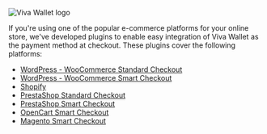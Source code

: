 ![Viva Wallet logo](https://user-images.githubusercontent.com/44943019/64185447-0f95b900-ce65-11e9-94ef-4e70bdf1a72e.png)

If you're using one of the popular e-commerce platforms for your online store, we've developed plugins to enable easy integration of Viva Wallet as the payment method at checkout. These plugins cover the following platforms:

 - <a href="https://woocommerce.com/products/viva-wallet-for-woocommerce">WordPress - WooCommerce Standard Checkout</a><br/>
 - <a href="https://github.com/VivaPayments/API/tree/master/Plugins/vivawallet-woocommerce-gateway">WordPress - WooCommerce Smart Checkout</a><br/>
 - <a href="https://developer.vivawallet.com/plugins/shopify/">Shopify</a><br/>
 - <a href="https://addons.prestashop.com/en/payment-card-wallet/51219-viva-wallet-standard-checkout.html">PrestaShop Standard Checkout</a><br/> 
 - <a href="https://github.com/VivaPayments/API/tree/master/Plugins/prestashop/prestashop1.7">PrestaShop Smart Checkout</a><br/>
 - <a href="https://github.com/VivaPayments/API/tree/master/Plugins/opencart/Opencart%203">OpenCart Smart Checkout</a><br/>
 - <a href="https://github.com/VivaPayments/API/tree/master/Plugins/magento_vivawallet/magento23_vivawallet/Ced/VivaPayments">Magento Smart Checkout</a>
